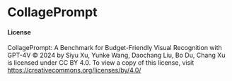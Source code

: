 # CollagePrompt


#### License
CollagePrompt: A Benchmark for Budget-Friendly Visual Recognition with GPT-4V © 2024 by Siyu Xu, Yunke Wang, Daochang Liu, Bo Du, Chang Xu is licensed under CC BY 4.0. To view a copy of this license, visit https://creativecommons.org/licenses/by/4.0/

